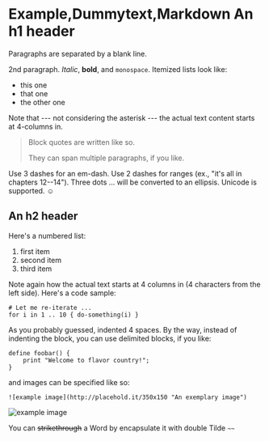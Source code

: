 <tag>Example,Dummytext,Markdown</tag>
An h1 header
============

Paragraphs are separated by a blank line.

2nd paragraph. *Italic*, **bold**, and `monospace`. Itemized lists
look like:

  * this one
  * that one
  * the other one

Note that --- not considering the asterisk --- the actual text
content starts at 4-columns in.

> Block quotes are
> written like so.
>
> They can span multiple paragraphs,
> if you like.

Use 3 dashes for an em-dash. Use 2 dashes for ranges (ex., "it's all
in chapters 12--14"). Three dots ... will be converted to an ellipsis.
Unicode is supported. ☺



An h2 header
------------

Here's a numbered list:

 1. first item
 2. second item
 3. third item

Note again how the actual text starts at 4 columns in (4 characters
from the left side). Here's a code sample:

    # Let me re-iterate ...
    for i in 1 .. 10 { do-something(i) }

As you probably guessed, indented 4 spaces. By the way, instead of indenting the block, you can use delimited blocks, if you like:

~~~
define foobar() {
    print "Welcome to flavor country!";
}
~~~

and images can be specified like so:

    ![example image](http://placehold.it/350x150 "An exemplary image")

![example image](http://placehold.it/350x150 "An exemplary image")


You can ~~strikethrough~~ a Word by encapsulate it with double Tilde `~~`